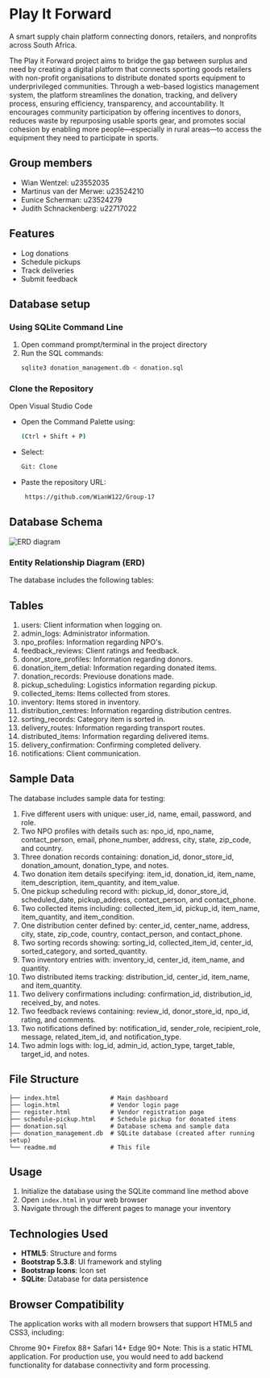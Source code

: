 # Play It Forward

A smart supply chain platform connecting donors, retailers, and nonprofits across South Africa.

The Play it Forward project aims to bridge the gap between surplus and need by creating a digital platform that connects sporting goods retailers with non-profit organisations to distribute donated sports equipment to underprivileged communities. Through a web-based logistics management system, the platform streamlines the donation, tracking, and delivery process, ensuring efficiency, transparency, and accountability. It encourages community participation by offering incentives to donors, reduces waste by repurposing usable sports gear, and promotes social cohesion by enabling more people—especially in rural areas—to access the equipment they need to participate in sports.

## Group members
- Wian Wentzel: u23552035
- Martinus van der Merwe: u23524210
- Eunice Scherman: u23524279
- Judith Schnackenberg: u22717022

## Features
- Log donations
- Schedule pickups
- Track deliveries
- Submit feedback

## Database setup
### Using SQLite Command Line
1. Open command prompt/terminal in the project directory
2. Run the SQL commands:
   ```bash
   sqlite3 donation_management.db < donation.sql
   ```
### Clone the Repository

Open Visual Studio Code
- Open the Command Palette using:
  ```bash
  (Ctrl + Shift + P)
  ```

- Select:
  ```bash
  Git: Clone
  ```
- Paste the repository URL:
  ```bash
   https://github.com/WianW122/Group-17
  ```
   
## Database Schema

![ERD diagram](https://github.com/user-attachments/assets/2b47a592-9819-4e43-b241-047e84bb3a18)

### Entity Relationship Diagram (ERD)

The database includes the following tables:
## Tables
1. users: Client information when logging on.
2. admin_logs: Administrator information.
3. npo_profiles: Information regarding NPO's.
4. feedback_reviews: Client ratings and feedback.
5. donor_store_profiles: Information regarding donors.
6. donation_item_detial: Information regarding donated items.
7. donation_records: Previouse donations made.
8. pickup_scheduling: Logistics information regarding pickup.
9. collected_items: Items collected from stores.
10. inventory: Items stored in inventory.
11. distribution_centres: Information regarding distribution centres.
12. sorting_records: Category item is sorted in. 
13. delivery_routes: Information regarding transport routes.
14. distributed_items: Information regarding delivered items. 
15. delivery_confirmation: Confirming completed delivery.
16. notifications: Client communication.

## Sample Data
The database includes sample data for testing:

1. Five different users with unique:
    user_id, name, email, password, and role.
2. Two NPO profiles with details such as:
    npo_id, npo_name, contact_person, email, phone_number, address, city, state, zip_code, and country.
3. Three donation records containing:
    donation_id, donor_store_id, donation_amount, donation_type, and notes.
4. Two donation item details specifying:
    item_id, donation_id, item_name, item_description, item_quantity, and item_value.
5. One pickup scheduling record with:
    pickup_id, donor_store_id, scheduled_date, pickup_address, contact_person, and contact_phone.
6. Two collected items including:
    collected_item_id, pickup_id, item_name, item_quantity, and item_condition.
7. One distribution center defined by:
    center_id, center_name, address, city, state, zip_code, country, contact_person, and contact_phone.
8. Two sorting records showing:
    sorting_id, collected_item_id, center_id, sorted_category, and sorted_quantity.
9. Two inventory entries with:
    inventory_id, center_id, item_name, and quantity.
10. Two distributed items tracking:
    distribution_id, center_id, item_name, and item_quantity.
11. Two delivery confirmations including:
    confirmation_id, distribution_id, received_by, and notes.
12. Two feedback reviews containing:
    review_id, donor_store_id, npo_id, rating, and comments.
13. Two notifications defined by:
    notification_id, sender_role, recipient_role, message, related_item_id, and notification_type.
14. Two admin logs with:
    log_id, admin_id, action_type, target_table, target_id, and notes.

## File Structure

```
├── index.html              # Main dashboard
├── login.html              # Vendor login page
├── register.html           # Vendor registration page
├── schedule-pickup.html    # Schedule pickup for donated items
├── donation.sql            # Database schema and sample data
├── donation_management.db  # SQLite database (created after running setup)
└── readme.md               # This file
```

## Usage

1. Initialize the database using the SQLite command line method above
2. Open `index.html` in your web browser
3. Navigate through the different pages to manage your inventory

## Technologies Used

- **HTML5**: Structure and forms
- **Bootstrap 5.3.8**: UI framework and styling
- **Bootstrap Icons**: Icon set
- **SQLite**: Database for data persistence

## Browser Compatibility

The application works with all modern browsers that support HTML5 and CSS3, including:

Chrome 90+
Firefox 88+
Safari 14+
Edge 90+
Note: This is a static HTML application. For production use, you would need to add backend functionality for database connectivity and form processing.



